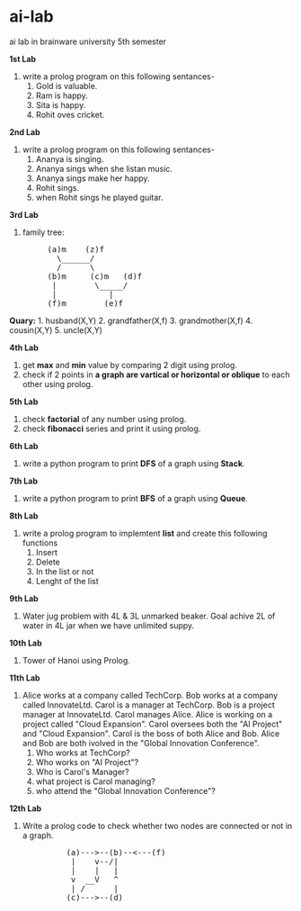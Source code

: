 # ai-lab
ai lab in brainware university 5th semester

**1st Lab**
1. write a prolog program on this following sentances-
    1. Gold is valuable.
    2. Ram is happy.
    3. Sita is happy.
    4. Rohit oves cricket.

**2nd Lab**
1. write a prolog program on this following sentances-
    1. Ananya is singing. 
    2. Ananya sings when she listan music.
    3. Ananya sings make her happy.
    4. Rohit sings.
    5. when Rohit sings he played guitar.

**3rd Lab**
1. family tree:
<pre>
        (a)m    (z)f
          \______/
          /      \
        (b)m     (c)m   (d)f
         |        \_____/
         |           |
        (f)m        (e)f
</pre>

**Quary:**
    1. husband(X,Y)
    2. grandfather(X,f)
    3. grandmother(X,f)
    4. cousin(X,Y)
    5. uncle(X,Y) 

**4th Lab**
1. get **max** and **min** value by comparing 2 digit using prolog.
2. check if 2 points in **a graph are vartical or horizontal or oblique** to each other using prolog.

**5th Lab**
1. check **factorial** of any number using prolog.
2. check **fibonacci** series and print it using prolog.

**6th Lab**
1. write a python program to print **DFS** of a graph using **Stack**.

**7th Lab**
1. write a python program to print **BFS** of a graph using **Queue**.

**8th Lab**
1. write a prolog program to implemtent **list** and create this following functions
    1. Insert
    2. Delete
    3. In the list or not
    4. Lenght of the list
   
**9th Lab**
1. Water jug problem with 4L & 3L unmarked beaker. Goal achive 2L of water in 4L jar when we have unlimited suppy.

**10th Lab**
1. Tower of Hanoi using Prolog.

**11th Lab**
1. Alice works at a company called TechCorp. Bob works at a company called InnovateLtd. Carol is a manager at TechCorp. Bob is a project manager at InnovateLtd. Carol manages Alice. Alice is working on a project called "Cloud Expansion". Carol oversees both the "AI Project" and "Cloud Expansion". Carol is the boss of both Alice and Bob. Alice and Bob are both ivolved in the "Global Innovation Conference".
    1. Who works at TechCorp?
    2. Who works on "AI Project"?
    3. Who is Carol's Manager?
    4. what project is Carol managing?
    5. who attend the "Global Innovation Conference"?
  
**12th Lab**
1. Write a prolog code to check whether two nodes are connected or not in a graph.
<pre>
            (a)--->--(b)--<---(f)
             |    v--/|
             |    |   |
             v  __V   ^
             | /      |
            (c)--->--(d)
</pre>

